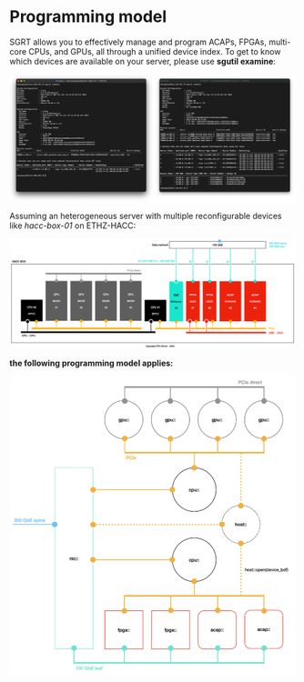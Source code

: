 # Programming model

SGRT allows you to effectively manage and program ACAPs, FPGAs, multi-core CPUs, and GPUs, all through a unified device index. To get to know which devices are available on your server, please use **sgutil examine**:

![sgutil examine for alveo-u55c-01 (left) and hacc-box-01 (right).](./programming-model-sgutil-examine.png "sgutil examine for alveo-u55c-01 (left) and hacc-box-01 (right).")

Assuming an heterogeneous server with multiple reconfigurable devices like *hacc-box-01* on ETHZ-HACC: 

![HACC boxes architecture.](./programming-model-hacc-boxes.png "HACC boxes architecture.")

**the following programming model applies:**

![Programming model.](./programming-model.png "Programming model.")
